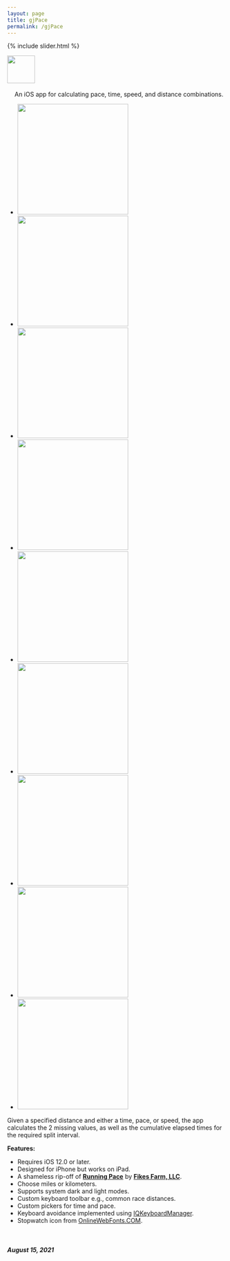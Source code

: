 ```yaml
---
layout: page
title: gjPace
permalink: /gjPace
---
```


{% include slider.html %}

<span style="float: left; line-height: 0px;">
<img width="64" height="64" src="/images/gjPace/gjPace-icon.png">
</span>
<span style="float: left; padding: 17px 0px 0px 17px;">
An iOS app for calculating pace, time, speed, and distance combinations.
</span>
<div style="clear: both;"></div>

<div id="gallery">
    <ul id="lightSlider" class="cS-hidden">
        <!-- <li data-src="large"><img src="medium"></li> -->
        <li data-src="/images/gjPace/gjPace-1l.png"><img src="/images/gjPace/gjPace-1m.png" width=256px></li>
        <li data-src="/images/gjPace/gjPace-2l.png"><img src="/images/gjPace/gjPace-2m.png" width=256px></li>
        <li data-src="/images/gjPace/gjPace-3l.png"><img src="/images/gjPace/gjPace-3m.png" width=256px></li>
        <li data-src="/images/gjPace/gjPace-4l.png"><img src="/images/gjPace/gjPace-4m.png" width=256px></li>
        <li data-src="/images/gjPace/gjPace-5l.png"><img src="/images/gjPace/gjPace-5m.png" width=256px></li>
        <li data-src="/images/gjPace/gjPace-6l.png"><img src="/images/gjPace/gjPace-6m.png" width=256px></li>
        <li data-src="/images/gjPace/gjPace-7l.png"><img src="/images/gjPace/gjPace-7m.png" width=256px></li>
        <li data-src="/images/gjPace/gjPace-8l.png"><img src="/images/gjPace/gjPace-8m.png" width=256px></li>
        <li data-src="/images/gjPace/gjPace-9l.png"><img src="/images/gjPace/gjPace-9m.png" width=256px></li>
    </ul>
</div>

Given a specified distance and either a time, pace, or speed, the app calculates the 2 missing values, as well as the cumulative elapsed times for the required split interval.

**Features:**

- Requires iOS 12.0 or later.
- Designed for iPhone but works on iPad.
- A shameless rip-off of **[Running Pace](https://apps.apple.com/gb/app/running-pace/id519170773)** by **[Fikes Farm, LLC](http://fikesfarm.com/rp/)**.
- Choose miles or kilometers.
- Supports system dark and light modes.
- Custom keyboard toolbar e.g., common race distances.
- Custom pickers for time and pace.
- Keyboard avoidance implemented using [IQKeyboardManager](https://github.com/hackiftekhar/IQKeyboardManager).
- Stopwatch icon from [OnlineWebFonts.COM](https://www.onlinewebfonts.com/icon/65694).

<br/>

##### August 15, 2021
